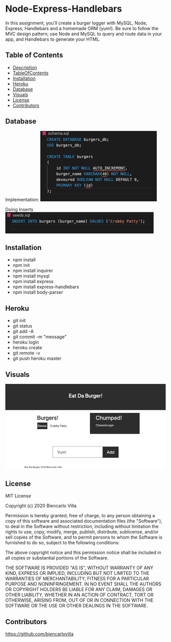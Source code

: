 # Node-Express-Handlebars
In this assignment, you'll create a burger logger with MySQL, Node, Express, Handlebars and a homemade ORM (yum!). Be sure to follow the MVC design pattern; use Node and MySQL to query and route data in your app, and Handlebars to generate your HTML.



## Table of Contents
  * [Description](#Description)
  * [TableOfContents](#TableOfContents)
  * [Installation](#Installation)
  * [Heroku](#Herok)
  * [Database](#Databa)
  * [Visuals](V)
  * [License](#license)
  * [Contributors](#Contributors)
 
 

## Database
Implementation:
![create-db](Assets/DB1.png)

Doing Inserts 
![Inserts](Assets/DB2.png)

## Installation
* npm install
* npm init
* npm install inquirer
* npm install mysql 
* npm install express
* npm install express-handlebars
* npm install body-parser

## Heroku
*    git init
*    git status
*    git add -A
*    git commit -m "message"
*    heroku login
*    heroku create
*    git remote -v
*    git push heroku master

## Visuals
![views](Assets/views.png)


## License
MIT License

Copyright (c) 2020 Biencarlo Villa

Permission is hereby granted, free of charge, to any person obtaining a copy
of this software and associated documentation files (the "Software"), to deal
in the Software without restriction, including without limitation the rights
to use, copy, modify, merge, publish, distribute, sublicense, and/or sell
copies of the Software, and to permit persons to whom the Software is
furnished to do so, subject to the following conditions:

The above copyright notice and this permission notice shall be included in all
copies or substantial portions of the Software.

THE SOFTWARE IS PROVIDED "AS IS", WITHOUT WARRANTY OF ANY KIND, EXPRESS OR
IMPLIED, INCLUDING BUT NOT LIMITED TO THE WARRANTIES OF MERCHANTABILITY,
FITNESS FOR A PARTICULAR PURPOSE AND NONINFRINGEMENT. IN NO EVENT SHALL THE
AUTHORS OR COPYRIGHT HOLDERS BE LIABLE FOR ANY CLAIM, DAMAGES OR OTHER
LIABILITY, WHETHER IN AN ACTION OF CONTRACT, TORT OR OTHERWISE, ARISING FROM,
OUT OF OR IN CONNECTION WITH THE SOFTWARE OR THE USE OR OTHER DEALINGS IN THE
SOFTWARE.
  
## Contributors
   https://github.com/biencarlovilla